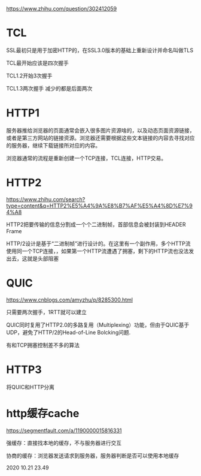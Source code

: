 https://www.zhihu.com/question/302412059

# TCL

SSL最初只是用于加密HTTP的，在SSL3.0版本的基础上重新设计并命名叫做TLS

TCL最开始应该是四次握手

TCL1.2开始3次握手

TCL1.3两次握手     减少的都是后面两次



# HTTP1

服务器推给浏览器的页面通常会嵌入很多图片资源啥的，以及动态页面资源链接，或者是第三方网站的链接资源。浏览器还需要根据这些文本链接的内容去寻找对应的服务器，继续下载链接所对应的内容。

浏览器通常的流程是重新创建一个TCP连接，TCL连接，HTTP交易。





# HTTP2

https://www.zhihu.com/search?type=content&q=HTTP2%E5%A4%9A%E8%B7%AF%E5%A4%8D%E7%94%A8

HTTP2把要传输的信息分割成一个个二进制帧，首部信息会被封装到HEADER Frame

HTTP/2设计是基于“二进制帧”进行设计的。在这里有一个副作用，多个HTTP流使用同一个TCP连接，，如果第一个HTTP流遭遇了拥塞，剩下的HTTP流也没法发出去，这就是头部阻塞



# QUIC

https://www.cnblogs.com/amyzhu/p/8285300.html

只需要两次握手，1RTT就可以建立

QUIC同时复用了HTTP2.0的多路复用（Multiplexing）功能，但由于QUIC基于UDP，避免了HTTP/2的Head-of-Line Bolcking问题.

有和TCP拥塞控制差不多的算法



# HTTP3

将QUIC和HTTP分离



# http缓存cache

https://segmentfault.com/a/1190000015816331

强缓存：直接找本地的缓存，不与服务器进行交互

协商的缓存：浏览器发送请求到服务器，服务器判断是否可以使用本地缓存

2020 10.21  23.49
